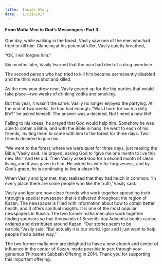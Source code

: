 ```yaml
---
title:  Inside Story
date:   17/11/2017
---
```


#### From Mafia Men to God’s Messengers: Part 3

One day, while walking in the forest, Vasily saw one of the men who had tried to kill him. Glancing at his potential killer, Vasily quietly breathed,

“OK, I will forgive him.”

Six months later, Vasily learned that the man had died of a drug overdose.

The second person who had tried to kill him became permanently disabled and the third was shot and killed.

As the new year drew near, Vasily geared up for the big parties that would take place—two weeks of drinking vodka and smoking.

But this year, it wasn’t the same. Vasily no longer enjoyed the partying. At the end of two weeks, he had had enough. "Was I born for such a dirty life?" he asked himself. The answer was a decided, No! I need a new life!

Falling to his knees, he prayed that God would help him. Somehow he was able to obtain a Bible, and with the Bible in hand, he went to each of his friends, inviting them to come with him to the forest for three days. Two friends decided to join him.

“We went to the forest, where we were quiet for three days, just reading the Bible,”Vasily said. He prayed, asking God to “give me one month to live this new life.” And He did. Then Vasily asked God for a second month of clean living, and it was given to him. He asked his wife for forgiveness, and by God’s grace, he is continuing to live a clean life.

When Vasily and Igor met, they realized that they had much in common. “In every place there are some people who like the truth,”Vasily said.

Vasily and Igor are now close friends who work together spreading truth through a special newspaper that is delivered throughout the region of Kazan. The newspaper is filled with information about how to obtain better health, and it offers spiritual insights. It is one of the most popular newspapers in Russia. The two former mafia men also work together finding sponsors so that thousands of Seventh-day Adventist books can be ordered and distributed around Kazan. “Our stories seem to be terrible,”Vasily said. “But actually it is our world. Igor and I just want to help people find a better way.”

The two former mafia men are delighted to have a new church and center of influence in the center of Kazan, made possible in part through your generous Thirteenth Sabbath Offering in 2014. Thank you for supporting this important offering.

